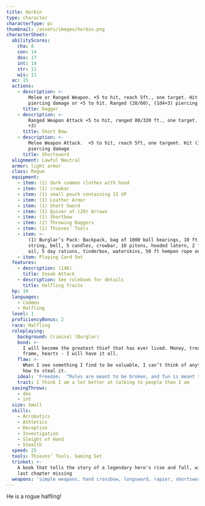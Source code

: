 ```yaml
---
title: Horbin
type: character
characterType: pc
thumbnail: /assets/images/horbin.png
characterSheet:
  abilityScores:
    cha: 8
    con: 14
    dex: 17
    int: 14
    str: 11
    wis: 11
  ac: 15
  actions:
    - description: >-
        Melee or Ranged Weapon. +5 to hit, reach 5ft., one target. Hit (1d4+3)
        piercing damage or +5 to hit. Ranged (20/60), (1d4+3) piercing damage
      title: Dagger
    - description: >-
        Ranged Weapon Attack +5 to hit, ranged 80/320 ft., one target. Hit (1d6
        +3)
      title: Short Bow.
    - description: >-
        Melee Weapon Attack.  +5 to hit, reach 5ft, one targeet. Hit (1d6 + 3)
        piercing damage
      title: Shortsword
  alignment: Lawful Neutral
  armor: light armor
  class: Rogue
  equipment:
    - item: (1) dark common clothes with hood
    - item: (1) crowbar
    - item: (1) small pouch containing 15 GP
    - item: (1) Leather Armor
    - item: (1) Short Sword
    - item: (1) Quiver of (20) Arrows
    - item: (1) Shortbow
    - item: (2) Throwing Daggers
    - item: (1) Thieves’ Tools
    - item: >-
        (1) Burglar’s Pack: Backpack, bag of 1000 ball bearings, 10 ft of
        string, bell, 5 candles, crowbar, 10 pitons, hooded latern, 2 flasks
        oil, 5 day rations, tinderbox, waterskins, 50 ft hempen rope on side
    - item: Playing Card Set
  features:
    - description: (1d6)
      title: Sneak Attack
    - description: See rulebook for details
      title: Halfling Traits
  hp: 10
  languages:
    - Common
    - Halfling
  level: 1
  proficiencyBonus: 2
  race: Halfling
  roleplaying:
    background: Criminal (Burglar)
    bond: >-
      I will become the greatest thief that has ever lived. Money, treasure,
      frame, hearts - I will have it all.
    flaw: >-
      When I see something I find to be valuable, I can’t think of anything but
      how to steal it.
    ideal: 'Freedom.  “Rules are meant to be broken, and fun is meant to be had”'
    trait: I think I am a lot better at talking to people than I am
  savingThrows:
    - dex
    - int
  size: Small
  skills:
    - Acrobatics
    - Athletics
    - Deception
    - Investigation
    - Sleight of Hand
    - Stealth
  speed: 25
  tools: Thieves’ Tools. Gaming Set
  trinket: >-
    A book that tells the story of a legendary hero's rise and fall, with the
    last chapter missing
  weapons: 'simple weapons, hand crossbow, longsword, rapier, shortsword'
---
```

He is a rogue halfling!
